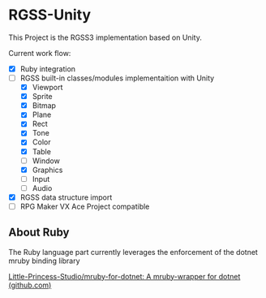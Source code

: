 # RGSS-Unity

This Project is the RGSS3 implementation based on Unity.

Current work flow:

* [X] Ruby integration
* [ ] RGSS built-in classes/modules implementaition with Unity
  * [X] Viewport
  * [X] Sprite
  * [X] Bitmap
  * [X] Plane
  * [X] Rect
  * [X] Tone
  * [X] Color
  * [X] Table
  * [ ] Window
  * [X] Graphics
  * [ ] Input
  * [ ] Audio
* [X] RGSS data structure import
* [ ] RPG Maker VX Ace Project compatible

## About Ruby

The Ruby language part currently leverages the enforcement of the dotnet mruby binding library

[Little-Princess-Studio/mruby-for-dotnet: A mruby-wrapper for dotnet (github.com)](https://github.com/Little-Princess-Studio/mruby-for-dotnet)
